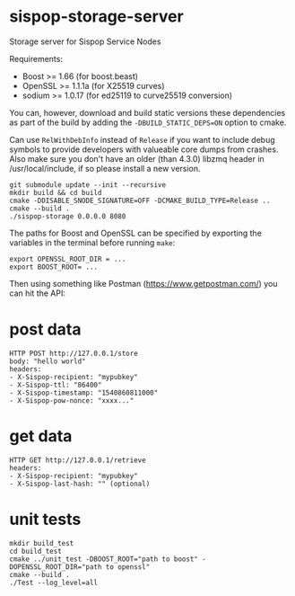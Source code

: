# sispop-storage-server
Storage server for Sispop Service Nodes

Requirements:
* Boost >= 1.66 (for boost.beast)
* OpenSSL >= 1.1.1a (for X25519 curves)
* sodium >= 1.0.17 (for ed25119 to curve25519 conversion)

You can, however, download and build static versions these dependencies
as part of the build by adding the `-DBUILD_STATIC_DEPS=ON` option to cmake.

Can use `RelWithDebInfo` instead of `Release` if you want to include debug symbols to provide developers with valueable core dumps from crashes.
Also make sure you don't have an older (than 4.3.0) libzmq header in /usr/local/include, if so please install a new version.
```
git submodule update --init --recursive
mkdir build && cd build
cmake -DDISABLE_SNODE_SIGNATURE=OFF -DCMAKE_BUILD_TYPE=Release ..
cmake --build .
./sispop-storage 0.0.0.0 8080
```

The paths for Boost and OpenSSL can be specified by exporting the variables in the terminal before running `make`:
```
export OPENSSL_ROOT_DIR = ...
export BOOST_ROOT= ...
```

Then using something like Postman (https://www.getpostman.com/) you can hit the API:

# post data
```
HTTP POST http://127.0.0.1/store
body: "hello world"
headers:
- X-Sispop-recipient: "mypubkey"
- X-Sispop-ttl: "86400"
- X-Sispop-timestamp: "1540860811000"
- X-Sispop-pow-nonce: "xxxx..."
```
# get data
```
HTTP GET http://127.0.0.1/retrieve
headers:
- X-Sispop-recipient: "mypubkey"
- X-Sispop-last-hash: "" (optional)
```

# unit tests
```
mkdir build_test
cd build_test
cmake ../unit_test -DBOOST_ROOT="path to boost" -DOPENSSL_ROOT_DIR="path to openssl"
cmake --build .
./Test --log_level=all
```
